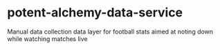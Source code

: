 # potent-alchemy-data-service
Manual data collection data layer for football stats aimed at noting down while watching matches live

